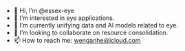 - 👋 Hi, I’m @essex-eye
- 👀 I’m interested in eye applications.
- 🌱 I’m currently unifying data and AI models related to eye.
- 💞️ I’m looking to collaborate on resource consolidation.
- 📫 How to reach me: wenganhe@icloud.com

<!---
essex-eye/essex-eye is a ✨ special ✨ repository because its `README.md` (this file) appears on your GitHub profile.
You can click the Preview link to take a look at your changes.
--->
